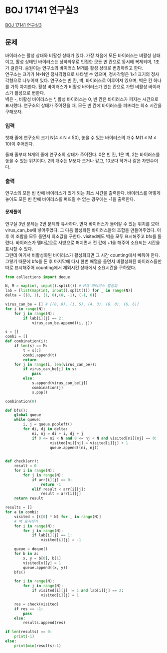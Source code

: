 # BOJ 17141 연구실3 
[BOJ 17141 연구실3](https://www.acmicpc.net/problem/17142) 

## 문제
바이러스는 활성 상태와 비활성 상태가 있다. 가장 처음에 모든 바이러스는 비활성 상태이고, 활성 상태인 바이러스는 상하좌우로 인접한 모든 빈 칸으로 동시에 복제되며, 1초가 걸린다. 승원이는 연구소의 바이러스 M개를 활성 상태로 변경하려고 한다.  
연구소는 크기가 N×N인 정사각형으로 나타낼 수 있으며, 정사각형은 1×1 크기의 정사각형으로 나누어져 있다. 연구소는 빈 칸, 벽, 바이러스로 이루어져 있으며, 벽은 칸 하나를 가득 차지한다. 활성 바이러스가 비활성 바이러스가 있는 칸으로 가면 비활성 바이러스가 활성으로 변한다.  
벽은 -, 비활성 바이러스는 *, 활성 바이러스는 0, 빈 칸은 바이러스가 퍼지는 시간으로 표시했다.
연구소의 상태가 주어졌을 때, 모든 빈 칸에 바이러스를 퍼뜨리는 최소 시간을 구해보자.

### 입력
첫째 줄에 연구소의 크기 N(4 ≤ N ≤ 50), 놓을 수 있는 바이러스의 개수 M(1 ≤ M ≤ 10)이 주어진다.  

둘째 줄부터 N개의 줄에 연구소의 상태가 주어진다. 0은 빈 칸, 1은 벽, 2는 바이러스를 놓을 수 있는 위치이다. 2의 개수는 M보다 크거나 같고, 10보다 작거나 같은 자연수이다.

### 출력
연구소의 모든 빈 칸에 바이러스가 있게 되는 최소 시간을 출력한다. 바이러스를 어떻게 놓아도 모든 빈 칸에 바이러스를 퍼뜨릴 수 없는 경우에는 -1을 출력한다.

#### 문제풀이
연구실 3번 문제는 2번 문제와 유사하다. 먼저 바이러스가 들어갈 수 있는 위치를 모아 virus_can_be에 넣어주었다. 
그 다음 활성화된 바이러스들의 조합을 만들어주었다. 이후 이 조합을 모두 돌면서 최소값을 구한다. 
visited에도 벽을 모두 표시해주고 bfs를 돌렸다. 바이러스가 델타값으로 사방으로 퍼지면서 전 값에 +1을 해주어 소요되는 시간을 표시할 수 있다.  
그런데 여기서 비활성화된 바이러스가 활성화되면 그 시간 counting에서 빼줘야 한다. 그렇기 때문에 bfs를 돈 후 마지막에 다시 한번 배열을 돌면서 비활성화된 바이러스들만 따로 표시해주어 counting에서 제외시킨 상태에서 소요시간을 구하였다. 

```python
from collections import deque

N, M = map(int, input().split()) # M개 바이러스 활성화
lab = [list(map(int, input().split())) for _ in range(N)]
delta = [(0, 1), (1, 0),(0, -1), (-1, 0)]

virus_can_be = [] # [(0, 0), (1, 5), (4, 3), (6, 0), (6, 6)]
for i in range(N):
    for j in range(N):
        if lab[i][j] == 2:
            virus_can_be.append((i, j)) 

s = []
combi = []
def combination(i):
    if len(s) == M:
        t = s[:]
        combi.append(t)
        return
    for j in range(i, len(virus_can_be)):
        if virus_can_be[j] in s:
            pass
        else:
            s.append(virus_can_be[j])
            combination(j)
            s.pop()

combination(0)

def bfs():
    global queue
    while queue:
        i, j = queue.popleft()
        for di, dj in delta:
            ni, nj = di + i, dj + j
            if 0 <= ni < N and 0 <= nj < N and visited[ni][nj] == 0:
                    visited[ni][nj] = visited[i][j] + 1
                    queue.append((ni, nj))
            

def check(arr):
    result = 0
    for i in range(N):
        for j in range(N):
            if arr[i][j] == 0: 
                return -1
            elif result < arr[i][j]:
                result = arr[i][j]
    return result

results = []
for a in combi:
    visited = [([0] * N) for _ in range(N)]
    # 벽 표시하기
    for i in range(N):
        for j in range(N):
            if lab[i][j] == 1:
                visited[i][j] = -1

    queue = deque()
    for b in a:
        x, y = b[0], b[1]
        visited[x][y] = 1
        queue.append((x, y))
    bfs()

    for i in range(N):
        for j in range(N):
            if visited[i][j] != 1 and lab[i][j] == 2:
                visited[i][j] = 1

    res = check(visited)
    if res == -1:
        pass    
    else:
        results.append(res)

if len(results) == 0:
    print(-1)
else:
    print(min(results)-1)

```